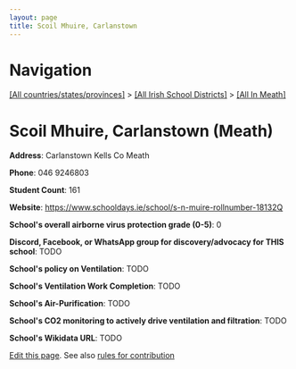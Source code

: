```yaml
---
layout: page
title: Scoil Mhuire, Carlanstown
---
```

# Navigation

[[All countries/states/provinces]](../../..) > [[All Irish School Districts]](../..) > [[All In Meath]](..)

# Scoil Mhuire, Carlanstown (Meath)

**Address**: Carlanstown Kells Co Meath

**Phone**: 046 9246803

**Student Count**: 161

**Website**: <https://www.schooldays.ie/school/s-n-muire-rollnumber-18132Q>

**School's overall airborne virus protection grade (0-5)**: 0

**Discord, Facebook, or WhatsApp group for discovery/advocacy for THIS school**: TODO

**School's policy on Ventilation**: TODO

**School's Ventilation Work Completion**: TODO

**School's Air-Purification**: TODO

**School's CO2 monitoring to actively drive ventilation and filtration**: TODO

**School's Wikidata URL**: TODO


[Edit this page](https://github.com/ventilate-schools/Ireland/edit/main/./Meath/Scoil_Mhuire,_Carlanstown.md). See also [rules for contribution](../../../contribution-rules/)